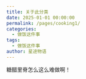 ```yaml
---
title: 关于此分类
date: 2025-01-01 00:00:00
permalink: /pages/cooking1/
categories:
  - 做饭这件事
tags:
  - 做饭这件事
author: 星途物语
---
```

糖醋里脊怎么这么难做啊！